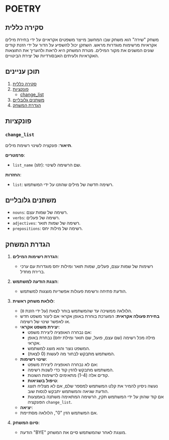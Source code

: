 # POETRY

## סקירה כללית

משחק "שירה" הוא משחק שבו המחשב מייצר משפטים אקראיים על ידי בחירת מילים אקראיות מרשימות מוגדרות מראש. השחקן יכול להשפיע על הדור על ידי הזנת קודים שונים המשנים את מקור המילים. מטרת המשחק היא לראות ולהעריך את התוצאות האקראיות ולעיתים האבסורדיות של יצירת הביטויים.

## תוכן עניינים

1. [סקירה כללית](#סקירה-כללית)
2. [פונקציות](#פונקציות)
    - [change_list](#change_list)
3. [משתנים גלובליים](#משתנים-גלובליים)
4. [הגדרת המשחק](#הגדרת-המשחק)

## פונקציות

### `change_list`

**תיאור**: פונקציה לשינוי רשימת מילים.

**פרמטרים**:
- `list_name` (str): שם הרשימה לשינוי.

**החזרות**:
- `list`: רשימה חדשה של מילים שהוזנו על ידי המשתמש.

## משתנים גלובליים

- `nouns`: רשימה של שמות עצם.
- `verbs`: רשימה של פעלים.
- `adjectives`: רשימה של שמות תואר.
- `prepositions`: רשימה של מילות יחס.

## הגדרת המשחק

1.  **הגדרת רשימות המילים**:
    -   רשימות של שמות עצם, פעלים, שמות תואר ומילות יחס מוגדרות עם ערכי ברירת מחדל.

2.  **הצגת הודעה למשתמש**:
    -   הודעת פתיחה ורשימת פעולות אפשריות מוצגות למשתמש.

3.  **לולאת משחק ראשית**:
    -   הלולאה ממשיכה עד שהמשתמש בוחר לצאת (על ידי הזנת `0`).
    -   **בחירת פעולה אקראית**: המערכת בוחרת באופן אקראי אם ליצור משפט חדש או לאפשר שינוי של רשימה.
    -   **יצירת משפט אקראי**:
         - אם נבחרה האופציה ליצירת משפט:
         - מילה מכל רשימה (שם עצם, פועל, שם תואר ומילת יחס) נבחרת באופן אקראי.
         - המשפט נוצר והוא מוצג למשתמש.
         - המשתמש מתבקש לבחור מה לעשות (0 לצאת).
    -   **שינוי רשימות**:
        -   אם לא נבחרה האופציה ליצירת משפט:
        - המשתמש מתבקש להזין קוד כדי לשנות רשימה.
        -   קודים אלה (1-4) מתאימים לרשימות השונות.
        -  **טיפול בשגיאות**:
          - נעשה ניסיון להמיר את קלט המשתמש למספר שלם, אם לא מצליח תוצג הודעת שגיאה והמשתמש יתבקש לנסות שוב.
        - אם קוד שהוזן על ידי המשתמש תקין, הרשימה המתאימה משתנה באמצעות הפונקציה `change_list`.
    -   **יציאה**:
       - אם המשתמש הזין "0", הלולאה מסתיימת.

4.  **סיום המשחק**:
    -   הודעת "BYE" מוצגת לאחר שהמשתמש סיים את המשחק.
